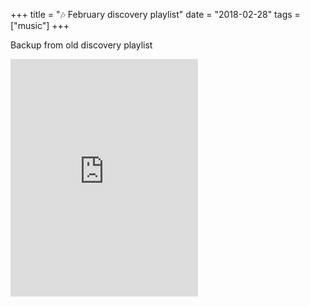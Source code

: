 +++
title = "🎶 February discovery playlist"
date = "2018-02-28"
tags = ["music"]
+++

Backup from old discovery playlist

<iframe src="https://open.spotify.com/embed/user/11130977231/playlist/4NoaXmj61c0fMj0rVzzfRY" width="300" height="380" frameborder="0" allowtransparency="true" allow="encrypted-media"></iframe>